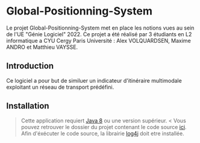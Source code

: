 # Global-Positionning-System
Le projet Global-Positionning-System met en place les notions vues au sein de l'UE "Génie Logiciel" 2022. Ce projet a été réalisé par 3 étudiants en L2 informatique a CYU Cergy Paris Université : Alex VOLQUARDSEN, Maxime ANDRO et Matthieu VAYSSE.
## Introduction
Ce logiciel a pour but de similuer un indicateur d'itinéraire multimodale exploitant un réseau de transport prédéfini.
## Installation
> Cette application requiert [Java 8](https://www.oracle.com/fr/java/technologies/javase/javase8-archive-downloads.html) ou une version supérieur. <
Vous pouvez retrouver le dossier du projet contenant le code source [ici]().
Afin d'éxécuter le code source, la librairie [log4j](https://logging.apache.org/log4j/2.x/download.html) doit etre installée.
